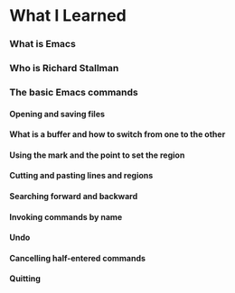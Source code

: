 # What I Learned

### What is Emacs

### Who is Richard Stallman

### The basic Emacs commands

#### Opening and saving files

#### What is a buffer and how to switch from one to the other

#### Using the mark and the point to set the region

#### Cutting and pasting lines and regions

#### Searching forward and backward

#### Invoking commands by name

#### Undo

#### Cancelling half-entered commands

#### Quitting
